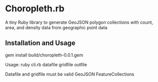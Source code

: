 # Choropleth.rb

A tiny Ruby library to generate GeoJSON polygon collections with count, area, and density data from geographic point data

## Installation and Usage

gem install build/choropleth-0.0.1.gem

Usage: ruby cli.rb datafile gridfile outfile

Datafile and gridfile must be valid GeoJSON FeatureCollections
